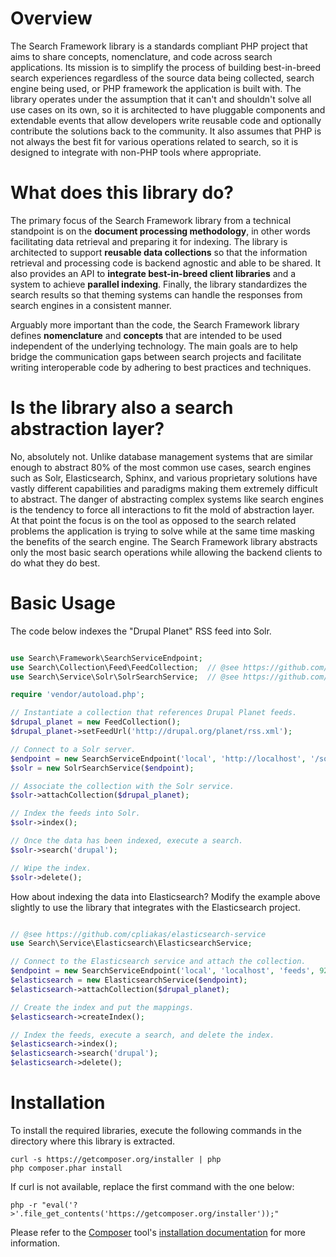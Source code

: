 Overview
========

The Search Framework library is a standards compliant PHP project that aims to
share concepts, nomenclature, and code across search applications. Its mission
is to simplify the process of building best-in-breed search experiences
regardless of the source data being collected, search engine being used, or PHP
framework the application is built with. The library operates under the
assumption that it can't and shouldn't solve all use cases on its own, so it is
architected to have pluggable components and extendable events that allow
developers write reusable code and optionally contribute the solutions back to
the community. It also assumes that PHP is not always the best fit for various
operations related to search, so it is designed to integrate with non-PHP tools
where appropriate.

What does this library do?
==========================

The primary focus of the Search Framework library from a technical standpoint is
on the **document processing methodology**, in other words facilitating data
retrieval and preparing it for indexing. The library is architected to support
**reusable data collections** so that the information retrieval and processing
code is backend agnostic and able to be shared. It also provides an API to
**integrate best-in-breed client libraries** and a system to achieve **parallel
indexing**. Finally, the library standardizes the search results so that theming
systems can handle the responses from search engines in a consistent manner.

Arguably more important than the code, the Search Framework library defines
**nomenclature** and **concepts** that are intended to be used independent of
the underlying technology. The main goals are to help bridge the communication
gaps between search projects and facilitate writing interoperable code by
adhering to best practices and techniques.

Is the library also a search abstraction layer?
===============================================

No, absolutely not. Unlike database management systems that are similar enough
to abstract 80% of the most common use cases, search engines such as Solr,
Elasticsearch, Sphinx, and various proprietary solutions have vastly different
capabilities and paradigms making them extremely difficult to abstract. The
danger of abstracting complex systems like search engines is the tendency to
force all interactions to fit the mold of abstraction layer. At that point the
focus is on the tool as opposed to the search related problems the application
is trying to solve while at the same time masking the benefits of the search
engine. The Search Framework library abstracts only the most basic search
operations while allowing the backend clients to do what they do best.

Basic Usage
===========

The code below indexes the "Drupal Planet" RSS feed into Solr.

```php

use Search\Framework\SearchServiceEndpoint;
use Search\Collection\Feed\FeedCollection;  // @see https://github.com/cpliakas/feed-collection
use Search\Service\Solr\SolrSearchService;  // @see https://github.com/cpliakas/solr-search-service

require 'vendor/autoload.php';

// Instantiate a collection that references Drupal Planet feeds.
$drupal_planet = new FeedCollection();
$drupal_planet->setFeedUrl('http://drupal.org/planet/rss.xml');

// Connect to a Solr server.
$endpoint = new SearchServiceEndpoint('local', 'http://localhost', '/solr', 8983);
$solr = new SolrSearchService($endpoint);

// Associate the collection with the Solr service.
$solr->attachCollection($drupal_planet);

// Index the feeds into Solr.
$solr->index();

// Once the data has been indexed, execute a search.
$solr->search('drupal');

// Wipe the index.
$solr->delete();

```

How about indexing the data into Elasticsearch? Modify the example above
slightly to use the library that integrates with the Elasticsearch project.

```php

// @see https://github.com/cpliakas/elasticsearch-service
use Search\Service\Elasticsearch\ElasticsearchService;

// Connect to the Elasticsearch service and attach the collection.
$endpoint = new SearchServiceEndpoint('local', 'localhost', 'feeds', 9200);
$elasticsearch = new ElasticsearchService($endpoint);
$elasticsearch->attachCollection($drupal_planet);

// Create the index and put the mappings.
$elasticsearch->createIndex();

// Index the feeds, execute a search, and delete the index.
$elasticsearch->index();
$elasticsearch->search('drupal');
$elasticsearch->delete();
```

Installation
============

To install the required libraries, execute the following commands in the
directory where this library is extracted.

    curl -s https://getcomposer.org/installer | php
    php composer.phar install

If curl is not available, replace the first command with the one below:

    php -r "eval('?>'.file_get_contents('https://getcomposer.org/installer'));"

Please refer to the [Composer](http://getcomposer.org/) tool's
[installation documentation](http://getcomposer.org/doc/00-intro.md#installation-nix)
for more information.
